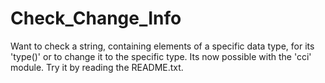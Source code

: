 # Check_Change_Info
Want to check a string, containing elements of a specific data type, for its 'type()' or to change it to the specific type. Its now possible with the 'cci' module. Try it by reading the README.txt.
